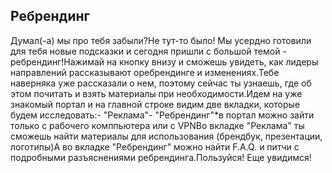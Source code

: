 ## Ребрендинг

Думал(-а) мы про тебя забыли?Не тут-то было! Мы усердно готовили для тебя новые подсказки и сегодня пришли с большой темой - ребрендинг!Нажимай на кнопку внизу и сможешь увидеть, как лидеры направлений рассказывают оребрендинге и изменениях.Тебе наверняка уже рассказали о нем, поэтому сейчас ты узнаешь, где об этом почитать и взять материалы при необходимости.Идем на уже знакомый портал и на главной строке видим две вкладки, которые будем исследовать:- "Реклама"- "Ребрендинг"*в портал можно зайти только с рабочего комппьютера или с VPNВо вкладке "Реклама" ты сможешь найти материалы для использования (брендбук, презентации, логотипы)А во вкладке "Ребрендинг" можно найти  F.A.Q. и питчи с подробными разъяснениями ребрендинга.Пользуйся! Еще увидимся! 